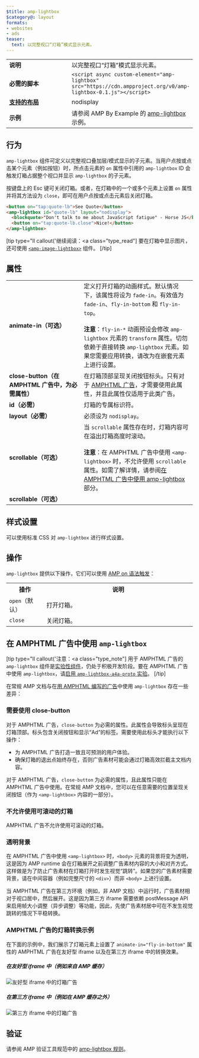 ```yaml
---
$title: amp-lightbox
$category@: layout
formats:
- websites
- ads
teaser:
  text: 以完整视口“灯箱”模式显示元素。
---
```




<!--
       Copyright 2016 The AMP HTML Authors. All Rights Reserved.

       Licensed under the Apache License, Version 2.0 (the "License");
     you may not use this file except in compliance with the License.
     You may obtain a copy of the License at

     http://www.apache.org/licenses/LICENSE-2.0

     Unless required by applicable law or agreed to in writing, software
     distributed under the License is distributed on an "AS-IS" BASIS,
     WITHOUT WARRANTIES OR CONDITIONS OF ANY KIND, either express or implied.
     See the License for the specific language governing permissions and
     limitations under the License.
-->



<table>
  <tr>
    <td width="40%"><strong>说明</strong></td>
    <td>以完整视口“灯箱”模式显示元素。</td>
  </tr>
  <tr>
    <td width="40%"><strong>必需的脚本</strong></td>
    <td><code>&lt;script async custom-element="amp-lightbox" src="https://cdn.ampproject.org/v0/amp-lightbox-0.1.js"&gt;&lt;/script&gt;</code></td>
  </tr>
  <tr>
    <td class="col-fourty"><strong><a href="../../../documentation/guides-and-tutorials/develop/style_and_layout/control_layout.md">支持的布局</a></strong></td>
    <td>nodisplay</td>
  </tr>
  <tr>
    <td width="40%"><strong>示例</strong></td>
    <td>请参阅 AMP By Example 的 <a href="https://ampbyexample.com/components/amp-lightbox/">amp-lightbox</a> 示例。</td>
  </tr>
</table>


## 行为 <a name="behavior"></a>

`amp-lightbox` 组件可定义以完整视口叠加层/模式显示的子元素。当用户点按或点击某个元素（例如按钮）时，所点击元素的 `on` 属性中引用的 `amp-lightbox` ID 会触发灯箱占据整个视口并显示 `amp-lightbox` 的子元素。

按键盘上的 Esc 键可关闭灯箱。或者，在灯箱中的一个或多个元素上设置 `on` 属性并将其方法设为 `close`，即可在用户点按或点击元素后关闭灯箱。

```html
<button on="tap:quote-lb">See Quote</button>
<amp-lightbox id="quote-lb" layout="nodisplay">
  <blockquote>"Don't talk to me about JavaScript fatigue" - Horse JS</blockquote>
  <button on="tap:quote-lb.close">Nice!</button>
</amp-lightbox>
```

[tip type="ll callout('继续阅读：</b><a class="type_read"]
要在灯箱中显示图片，还可使用 [`<amp-image-lightbox>`](amp-image-lightbox.md) 组件。
[/tip]

## 属性 <a name="attributes"></a>

<table>
  <tr>
    <td width="40%"><strong>animate-in（可选）</strong></td>
    <td>定义打开灯箱的动画样式。默认情况下，该属性将设为 <code>fade-in</code>。有效值为 <code>fade-in</code>、<code>fly-in-bottom</code> 和 <code>fly-in-top</code>。
      <br><br>
        <strong>注意</strong>：<code>fly-in-*</code> 动画预设会修改 <code>amp-lightbox</code> 元素的 <code>transform</code> 属性。切勿依赖于直接转换 <code>amp-lightbox</code> 元素。如果您需要应用转换，请改为在嵌套元素上进行设置。</td>
      </tr>
      <tr>
        <td width="40%"><strong>close-button（在 AMPHTML 广告中，为必需属性）</strong></td>
        <td>在灯箱顶部呈现关闭按钮标头。只有对于 <a href="#a4a">AMPHTML 广告</a>，才需要使用此属性，并且此属性仅适用于此类广告。</td>
      </tr>
      <tr>
        <td width="40%"><strong>id（必需）</strong></td>
        <td>灯箱的专属标识符。</td>
      </tr>
      <tr>
        <td width="40%"><strong>layout（必需）</strong></td>
        <td>必须设为 <code>nodisplay</code>。</td>
      </tr>
      <tr>
        <td width="40%"><strong>scrollable（可选）</strong></td>
        <td>当 <code>scrollable</code> 属性存在时，灯箱内容可在溢出灯箱高度时滚动。
          <br><br>
            <strong>注意</strong>：在 AMPHTML 广告中使用 <code>&lt;amp-lightbox&gt;</code> 时，不允许使用 <code>scrollable</code> 属性。如需了解详情，请参阅<a href="#a4a">在 AMPHTML 广告中使用 amp-lightbox</a> 部分。</td>
          </tr>
          <tr>
            <td width="40%"><strong>scrollable（可选）</strong></td>
            <td></td>
          </tr>
        </table>

## 样式设置 <a name="styling"></a>

可以使用标准 CSS 对 `amp-lightbox` 进行样式设置。

## 操作 <a name="actions"></a>

`amp-lightbox` 提供以下操作，它们可以使用 [AMP on 语法触发](../../../documentation/guides-and-tutorials/learn/amp-actions-and-events.md)：

<table>
  <tr>
    <th width="20%">操作</th>
    <th>说明</th>
  </tr>
  <tr>
    <td><code>open</code>（默认）</td>
    <td>打开灯箱。</td>
  </tr>
  <tr>
    <td><code>close</code></td>
    <td>关闭灯箱。</td>
  </tr>
</table>

## <a id="a4a"></a>在 AMPHTML 广告中使用 `amp-lightbox` <a name="a4a"></a>

[tip type="ll callout('注意：</b><a class="type_note"]
用于 AMPHTML 广告的 `amp-lightbox` 组件是[实验性组件](../../../documentation/guides-and-tutorials/learn/experimental.md)，仍处于积极开发阶段。要在 AMPHTML 广告中使用 `amp-lightbox`，请[启用 `amp-lightbox-a4a-proto` 实验](http://cdn.ampproject.org/experiments.html)。
[/tip]

在常规 AMP 文档与在[用 AMPHTML 编写的广告](../../../documentation/guides-and-tutorials/learn/a4a_spec.md)中使用 `amp-lightbox` 存在一些差异：

### 需要使用 close-button <a name="requires-close-button"></a>

对于 AMPHTML 广告，`close-button` 为必需的属性。此属性会导致标头呈现在灯箱顶部。标头包含关闭按钮和显示“Ad”的标签。需要使用此标头才能执行以下操作：

* 为 AMPHTML 广告打造一致且可预测的用户体验。
* 确保灯箱的退出点始终存在，否则广告素材可能会通过灯箱高效拦截主文档内容。

对于 AMPHTML 广告，`close-button` 为必需的属性，且此属性只能在 AMPHTML 广告中使用。在常规 AMP 文档中，您可以在任意需要的位置呈现关闭按钮（作为 `<amp-lightbox>` 内容的一部分）。

### 不允许使用可滚动的灯箱 <a name="scrollable-lightboxes-are-disallowed"></a>

AMPHTML 广告不允许使用可滚动的灯箱。

### 透明背景 <a name="transparent-background"></a>

在 AMPHTML 广告中使用 `<amp-lightbox>` 时，`<body>` 元素的背景将变为透明，这是因为 AMP runtime 会在灯箱展开之前调整广告素材内容的大小和对齐方式。这样做是为了防止广告素材在灯箱打开时发生视觉“跳转”。如果您的广告素材需要背景，请在中间容器（例如完整尺寸的 `<div>`）而非 `<body>` 上进行设置。

当 AMPHTML 广告在第三方环境（例如，非 AMP 文档）中运行时，广告素材相对于视口居中，然后展开。这是因为第三方 iframe 需要依赖 postMessage API 来启用帧大小调整（异步调整）等功能，因此，先使广告素材居中可在不发生视觉跳转的情况下平稳转换。

### AMPHTML 广告的灯箱转换示例 <a name="examples-of-transitions-in-lightbox-for-amphtml-ads"></a>

在下面的示例中，我们展示了灯箱元素上设置了 `animate-in="fly-in-bottom"` 属性的 AMPHTML 广告在友好型 iframe 以及在第三方 iframe 中的转换效果。

##### 在友好型 iframe 中（例如来自 AMP 缓存） <a name="on-friendly-iframes-eg-coming-from-an-amp-cache"></a>

<amp-img alt="友好型 iframe 中的灯箱广告" width="360" height="480" src="https://github.com/ampproject/amphtml/raw/master/spec/img/lightbox-ad-fie.gif" layout="fixed">
  <noscript>
    <img alt="友好型 iframe 中的灯箱广告" src="../../spec/img/lightbox-ad-fie.gif">
    </noscript>
  </amp-img>

##### 在第三方 iframe 中（例如在 AMP 缓存之外） <a name="on-third-party-iframes-eg-outside-the-amp-cache"></a>

<amp-img alt="第三方 iframe 中的灯箱广告" width="360" height="480" src="https://github.com/ampproject/amphtml/raw/master/spec/img/lightbox-ad-3p.gif" layout="fixed">
  <noscript>
    <img alt="第三方 iframe 中的灯箱广告" src="../../spec/img/lightbox-ad-3p.gif">
    </noscript>
  </amp-img>

## 验证 <a name="validation"></a>

请参阅 AMP 验证工具规范中的 [amp-lightbox 规则](https://github.com/ampproject/amphtml/blob/master/extensions/amp-lightbox/validator-amp-lightbox.protoascii)。
